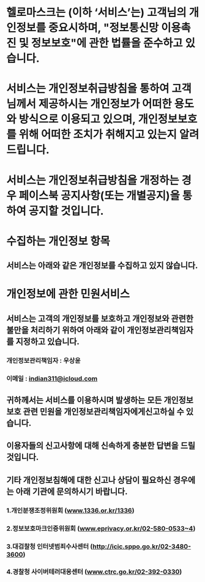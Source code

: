 # 헬로마스크는 (이하 ‘서비스’는) 고객님의 개인정보를 중요시하며, "정보통신망 이용촉진 및 정보보호"에 관한 법률을 준수하고 있습니다.

# 서비스는 개인정보취급방침을 통하여 고객님께서 제공하시는 개인정보가 어떠한 용도와 방식으로 이용되고 있으며, 개인정보보호를 위해 어떠한 조치가 취해지고 있는지 알려드립니다.

# 서비스는 개인정보취급방침을 개정하는 경우 페이스북 공지사항(또는 개별공지)을 통하여 공지할 것입니다.

# 수집하는 개인정보 항목

## 서비스는 아래와 같은 개인정보를 수집하고 있지 않습니다.

# 개인정보에 관한 민원서비스

## 서비스는 고객의 개인정보를 보호하고 개인정보와 관련한 불만을 처리하기 위하여 아래와 같이 개인정보관리책임자를 지정하고 있습니다.
### 개인정보관리책임자 : 우상윤
### 이메일 : indian311@icloud.com

## 귀하께서는 서비스를 이용하시며 발생하는 모든 개인정보보호 관련 민원을 개인정보관리책임자에게신고하실 수 있습니다. 
## 이용자들의 신고사항에 대해 신속하게 충분한 답변을 드릴 것입니다.
## 기타 개인정보침해에 대한 신고나 상담이 필요하신 경우에는 아래 기관에 문의하시기 바랍니다.

### 1.개인분쟁조정위원회 (www.1336.or.kr/1336)
### 2.정보보호마크인증위원회 (www.eprivacy.or.kr/02-580-0533~4)
### 3.대검찰청 인터넷범죄수사센터 (http://icic.sppo.go.kr/02-3480-3600)
### 4.경찰청 사이버테러대응센터 (www.ctrc.go.kr/02-392-0330)
